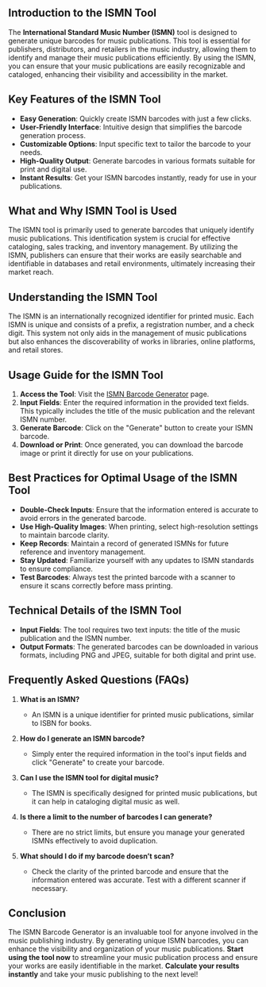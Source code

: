 ## Introduction to the ISMN Tool

The **International Standard Music Number (ISMN)** tool is designed to generate unique barcodes for music publications. This tool is essential for publishers, distributors, and retailers in the music industry, allowing them to identify and manage their music publications efficiently. By using the ISMN, you can ensure that your music publications are easily recognizable and cataloged, enhancing their visibility and accessibility in the market.

## Key Features of the ISMN Tool

- **Easy Generation**: Quickly create ISMN barcodes with just a few clicks.
- **User-Friendly Interface**: Intuitive design that simplifies the barcode generation process.
- **Customizable Options**: Input specific text to tailor the barcode to your needs.
- **High-Quality Output**: Generate barcodes in various formats suitable for print and digital use.
- **Instant Results**: Get your ISMN barcodes instantly, ready for use in your publications.

## What and Why ISMN Tool is Used

The ISMN tool is primarily used to generate barcodes that uniquely identify music publications. This identification system is crucial for effective cataloging, sales tracking, and inventory management. By utilizing the ISMN, publishers can ensure that their works are easily searchable and identifiable in databases and retail environments, ultimately increasing their market reach.

## Understanding the ISMN Tool

The ISMN is an internationally recognized identifier for printed music. Each ISMN is unique and consists of a prefix, a registration number, and a check digit. This system not only aids in the management of music publications but also enhances the discoverability of works in libraries, online platforms, and retail stores.

## Usage Guide for the ISMN Tool

1. **Access the Tool**: Visit the [ISMN Barcode Generator](https://www.inayam.co/barcode/ismn) page.
2. **Input Fields**: Enter the required information in the provided text fields. This typically includes the title of the music publication and the relevant ISMN number.
3. **Generate Barcode**: Click on the "Generate" button to create your ISMN barcode.
4. **Download or Print**: Once generated, you can download the barcode image or print it directly for use on your publications.

## Best Practices for Optimal Usage of the ISMN Tool

- **Double-Check Inputs**: Ensure that the information entered is accurate to avoid errors in the generated barcode.
- **Use High-Quality Images**: When printing, select high-resolution settings to maintain barcode clarity.
- **Keep Records**: Maintain a record of generated ISMNs for future reference and inventory management.
- **Stay Updated**: Familiarize yourself with any updates to ISMN standards to ensure compliance.
- **Test Barcodes**: Always test the printed barcode with a scanner to ensure it scans correctly before mass printing.

## Technical Details of the ISMN Tool

- **Input Fields**: The tool requires two text inputs: the title of the music publication and the ISMN number.
- **Output Formats**: The generated barcodes can be downloaded in various formats, including PNG and JPEG, suitable for both digital and print use.

## Frequently Asked Questions (FAQs)

1. **What is an ISMN?**
   - An ISMN is a unique identifier for printed music publications, similar to ISBN for books.

2. **How do I generate an ISMN barcode?**
   - Simply enter the required information in the tool's input fields and click "Generate" to create your barcode.

3. **Can I use the ISMN tool for digital music?**
   - The ISMN is specifically designed for printed music publications, but it can help in cataloging digital music as well.

4. **Is there a limit to the number of barcodes I can generate?**
   - There are no strict limits, but ensure you manage your generated ISMNs effectively to avoid duplication.

5. **What should I do if my barcode doesn’t scan?**
   - Check the clarity of the printed barcode and ensure that the information entered was accurate. Test with a different scanner if necessary.

## Conclusion

The ISMN Barcode Generator is an invaluable tool for anyone involved in the music publishing industry. By generating unique ISMN barcodes, you can enhance the visibility and organization of your music publications. **Start using the tool now** to streamline your music publication process and ensure your works are easily identifiable in the market. **Calculate your results instantly** and take your music publishing to the next level!